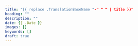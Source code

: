 ```yaml
---
title: "{{ replace .TranslationBaseName "-" " " | title }}"
heading: ""
description: ""
date: {{ .Date }}
images: []
keywords: []
draft: true
---
```

